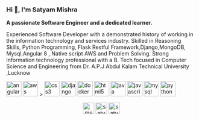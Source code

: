 ### Hi  👋, I'm Satyam Mishra

<b>A passionate Software Engineer and a dedicated learner.</b>

Experienced Software Developer with a demonstrated history of working in the information technology and services industry. Skilled in Reasoning Skills, Python Programming, Flask Restful Framework,Django,MongoDB, Mysql,Angular 8 , Native script AWS and Problem Solving. Strong information technology professional with a B. Tech focused in Computer Science and Engineering from  Dr. A.P.J Abdul Kalam Technical University ,Lucknow 

<p align="left"> <img src="https://devicons.github.io/devicon/devicon.git/icons/angularjs/angularjs-original.svg" alt="angularjs" width="40" height="40"/> <img src="https://devicons.github.io/devicon/devicon.git/icons/amazonwebservices/amazonwebservices-original-wordmark.svg" alt="aws" width="40" height="40"/> > <img src="https://devicons.github.io/devicon/devicon.git/icons/css3/css3-original-wordmark.svg" alt="css3" width="40" height="40"/> <img src="https://devicons.github.io/devicon/devicon.git/icons/django/django-original.svg" alt="django" width="40" height="40"/> <img src="https://devicons.github.io/devicon/devicon.git/icons/docker/docker-original-wordmark.svg" alt="docker" width="40" height="40"/>  <img src="https://devicons.github.io/devicon/devicon.git/icons/html5/html5-original-wordmark.svg" alt="html5" width="40" height="40"/> <img src="https://devicons.github.io/devicon/devicon.git/icons/java/java-original-wordmark.svg" alt="java" width="40" height="40"/> <img src="https://devicons.github.io/devicon/devicon.git/icons/javascript/javascript-original.svg" alt="javascript" width="40" height="40"/>  <img src="https://devicons.github.io/devicon/devicon.git/icons/mysql/mysql-original-wordmark.svg" alt="mysql" width="40" height="40"/>  <img src="https://devicons.github.io/devicon/devicon.git/icons/python/python-original.svg" alt="python" width="40" height="40"/>

<p align="center">
<a href="https://twitter.com/msatyam832" target="blank"><img align="center" src="https://cdn.jsdelivr.net/npm/simple-icons@3.0.1/icons/twitter.svg" alt="msatyam832" height="30" width="30" /></a>
<a href="https://www.linkedin.com/in/satyam-mishra-a9095012b" target="blank"><img align="center" src="https://cdn.jsdelivr.net/npm/simple-icons@3.0.1/icons/linkedin.svg" alt="satyam mishra" height="30" width="30" /></a>
<a href="https://www.instagram.com/saatyammishra/" target="blank"><img align="center" src="https://cdn.jsdelivr.net/npm/simple-icons@3.0.1/icons/instagram.svg" alt="satyammmishra" height="30" width="30" /></a>
</p>
 
